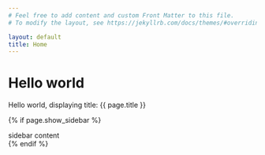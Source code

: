 ```yaml
---
# Feel free to add content and custom Front Matter to this file.
# To modify the layout, see https://jekyllrb.com/docs/themes/#overriding-theme-defaults

layout: default
title: Home
---
```


# Hello world
Hello world, displaying title: {{ page.title }}

{% if page.show_sidebar %}
    <div class="sidebar">
        sidebar content
    </div>
{% endif %}
